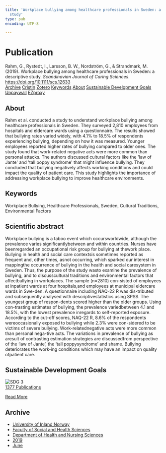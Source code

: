 ```yaml
---
title: 'Workplace bullying among healthcare professionals in Sweden: a descriptive
  study'
type: pub
encoding: UTF-8

---
```

<h1>Publication</h1>
<article id="csl-bib-container-QWTXCH9C" class="csl-bib-container">
  <div class="csl-bib-body"> <div class="csl-entry">Rahm, G., Rystedt, I., Larsson, B. W., Nordström, G., &#38; Strandmark, M. (2019). Workplace bullying among healthcare professionals in Sweden: a descriptive study. <i>Scandinavian Journal of Caring Sciences</i>. <a href="https://doi.org/10.1111/scs.12633">https://doi.org/10.1111/scs.12633</a></div> </div>
  <div class="csl-bib-buttons">
    <a href="#taxonomy-article-QWTXCH9C" alt="archive" class="csl-bib-button">Archive</a>
    <a href="https://app.cristin.no/results/show.jsf?id=1703848" alt="Cristin" class="csl-bib-button">Cristin</a>
    <a href="http://zotero.org/groups/5881554/items/QWTXCH9C" alt="Zotero" class="csl-bib-button">Zotero</a>
    <a href="#keywords-article-QWTXCH9C" alt="keywords" class="csl-bib-button">Keywords</a>
    <a href="#about-article-QWTXCH9C" alt="about_pub" class="csl-bib-button">About</a>
    <a href="#sdg-article-QWTXCH9C" alt="sdg" class="csl-bib-button">Sustainable Development Goals</a>
    <a href="https://onlinelibrary.wiley.com/doi/pdfdirect/10.1111/scs.12633" alt="Unpaywall" class="csl-bib-button">Unpaywall</a>
    <a href="https://onlinelibrary.wiley.com/doi/pdfdirect/10.1111/scs.12633" alt="EZproxy" class="csl-bib-button">EZproxy</a>
  </div>
  <div id="csl-bib-meta-container-QWTXCH9C"></div>
</article>
<div id="csl-bib-meta-QWTXCH9C" class="csl-bib-meta">
  <article id="about-article-QWTXCH9C" class="about_pub-article">
    <h1>About</h1>
    Rahm et al. conducted a study to understand workplace bullying among healthcare professionals in Sweden. They surveyed 2,810 employees from hospitals and eldercare wards using a questionnaire. The results showed that bullying rates varied widely, with 4.1% to 18.5% of respondents experiencing bullying, depending on how it was measured. Younger employees reported higher rates of bullying compared to older ones. The study found that work-related negative acts were more common than personal attacks. The authors discussed cultural factors like the 'law of Jante' and 'tall poppy syndrome' that might influence bullying. They concluded that bullying negatively affects working conditions and could impact the quality of patient care. This study highlights the importance of addressing workplace bullying to improve healthcare environments.
  </article>
  <article id="keywords-article-QWTXCH9C" class="keywords-article">
    <h1>Keywords</h1>
    Workplace Bullying, Healthcare Professionals, Sweden, Cultural Traditions, Environmental Factors
  </article>
  <article id="abstract-article-QWTXCH9C" class="abstract-article">
    <h1>Scientific abstract</h1>
    Workplace bullying is a taboo event which occursworldwide, although the prevalence varies significantlybetween  and  within  countries.  Nurses  have  beenregarded an occupational risk group for bullying at thework place. Bullying in health and social care contextsis sometimes reported as frequent and, other times, asnot occurring, which sparked our interest in mappingthe occurrence of bullying in the health and social caresystem in Sweden. Thus, the purpose of the study wasto examine the prevalence of bullying, and to discusscultural traditions and environmental factors that affectbullying in workplaces. The sample (n=2810) con-sisted of employees at inpatient wards at four hospitals,and employees at municipal eldercare wards in Swe-den. A questionnaire including NAQ-22 R was dis-tributed and subsequently analysed with descriptivestatistics using SPSS. The youngest group of respon-dents scored higher than the older groups. Using con-trasting estimates of bullying, the prevalence variedbetween 4.1 and 18.5%, with the lowest prevalence inregards to self-reported exposure. According to the cut-off scores, NAQ-22 R, 8.6% of the respondents wereoccasionally exposed to bullying while 2.3% were con-sidered to be victims of severe bullying. Work-relatednegative acts were more common than personal nega-tive acts. The variations in prevalence of bullying as aresult of contrasting estimation strategies are discussedfrom perspective of the ‘law of Jante’, the ‘tall poppysyndrome’ and shame. Bullying deteriorates the work-ing conditions which may have an impact on quality ofpatient care.
  </article>
  <article id="sdg-article-QWTXCH9C" class="sdg-article">
    <h1>Sustainable Development Goals</h1>
    <div class="sdg-container"><div id="sdg3" class="sdg">
        <img src="{{< params subfolder >}}images/sdg/sdg03_en.png" class="image" alt="SDG 3">
        <div class="sdg-overlay">
          <a href="{{< params subfolder >}}en/archive/?sdg=3#archive" class="sdg-publication-count"><span>1377</span> Publications</a>
          <p><a href="https://sdgs.un.org/goals/goal3" class="sdg-read-more">Read More</a></p>
        </div>
      </div></div>
  </article>
  <article id="taxonomy-article-QWTXCH9C" class="taxonomy-article">
    <h1>Archive</h1>
    <ul>
      <li><a href="{{< params subfolder >}}en/archive/?key=3DCRN523">University of Inland Norway</a></li>
      <li><a href="{{< params subfolder >}}en/archive/?key=IDKFS3MX">Faculty of Social and Health Sciences</a></li>
      <li><a href="{{< params subfolder >}}en/archive/?key=GTV4ECMZ">Department of Health and Nursing Sciences</a></li>
      <li><a href="{{< params subfolder >}}en/archive/?key=E7THIEEM">2019</a></li>
      <li><a href="{{< params subfolder >}}en/archive/?key=R3IIEVI9">June</a></li>
    </ul>
  </article>
</div>
